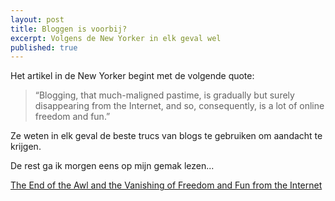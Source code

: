 ```yaml
---
layout: post
title: Bloggen is voorbij?
excerpt: Volgens de New Yorker in elk geval wel
published: true
---
```

Het artikel in de New Yorker begint met de volgende quote:

> “Blogging, that much-maligned pastime, is gradually but surely disappearing from the Internet, and so, consequently, is a lot of online freedom and fun.”

Ze weten in elk geval de beste trucs van blogs te gebruiken om aandacht te krijgen.

De rest ga ik morgen eens op mijn gemak lezen...

[The End of the Awl and the Vanishing of Freedom and Fun from the Internet][1]

[1]:	https://www.newyorker.com/culture/cultural-comment/the-end-of-the-awl-and-the-vanishing-of-freedom-and-fun-from-the-internet